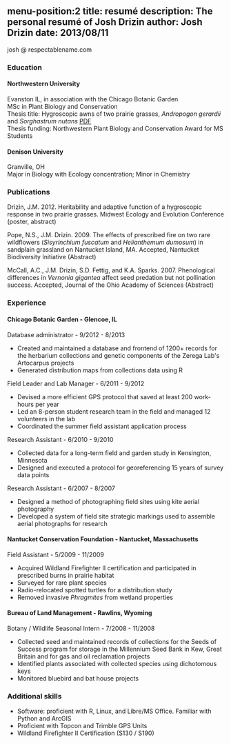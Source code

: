 menu-position:2
title: resumé
description: The personal resumé of Josh Drizin
author: Josh Drizin
date: 2013/08/11
---
josh @ respectablename.com

### Education
#### Northwestern University
Evanston IL, in association with the Chicago Botanic Garden  
MSc in Plant Biology and Conservation  
Thesis title: Hygroscopic awns of two prairie grasses, *Andropogon gerardii* and *Sorghastrum nutans* [PDF](files/drizin-thesis.pdf)  
Thesis funding: Northwestern Plant Biology and Conservation Award for MS Students  

#### Denison University
Granville, OH  
Major in Biology with Ecology concentration; Minor in Chemistry

### Publications
Drizin, J.M. 2012. Heritability and adaptive function of a hygroscopic response in two prairie grasses. Midwest Ecology and Evolution Conference (poster, abstract)

Pope, N.S., J.M. Drizin. 2009. The effects of prescribed fire on two rare wildflowers (*Sisyrinchium fuscatum* and *Helianthemum dumosum*) in sandplain grassland on Nantucket Island, MA. Accepted, Nantucket Biodiversity Initiative (Abstract)

McCall, A.C., J.M. Drizin, S.D. Fettig, and K.A. Sparks. 2007. Phenological differences in *Vernonia gigantea* affect seed predation but not pollination success. Accepted, Journal of the Ohio Academy of Sciences (Abstract)

### Experience
#### Chicago Botanic Garden - Glencoe, IL
Database administrator - 9/2012 - 8/2013

 * Created and maintained a database and frontend of 1200+ records for the herbarium collections and genetic components of the Zerega Lab's Artocarpus projects
 * Generated distribution maps from collections data using R
 
Field Leader and Lab Manager - 6/2011 - 9/2012

 * Devised a more efficient GPS protocol that saved at least 200 work-hours per year 
 * Led an 8-person student research team in the field and managed 12 volunteers in the lab
 * Coordinated the summer field assistant application process
 
Research Assistant - 6/2010 - 9/2010

 * Collected data for a long-term field and garden study in Kensington, Minnesota
 * Designed and executed a protocol for georeferencing 15 years of survey data points
 
Research Assistant - 6/2007 - 8/2007

 * Designed a method of photographing field sites using kite aerial photography
 * Developed a system of field site strategic markings used to assemble aerial photographs for research


#### Nantucket Conservation Foundation - Nantucket, Massachusetts

Field Assistant - 5/2009 - 11/2009

 * Acquired Wildland Firefighter II certification and participated in prescribed burns in prairie habitat
 * Surveyed for rare plant species
 * Radio-relocated spotted turtles for a distribution study
 * Removed invasive *Phragmites* from wetland properties

#### Bureau of Land Management - Rawlins, Wyoming

Botany / Wildlife Seasonal Intern - 7/2008 - 11/2008

 * Collected seed and maintained records of collections for the Seeds of Success program for storage in the Millennium Seed Bank in Kew, Great Britain and for gas and oil reclamation projects
 * Identified plants associated with collected species using dichotomous keys
 * Monitored bluebird and bat house projects

### Additional skills

 * Software: proficient with R, Linux, and Libre/MS Office. Familiar with Python and ArcGIS
 * Proficient with Topcon and Trimble GPS Units
 * Wildland Firefighter II Certification (S130 / S190)
